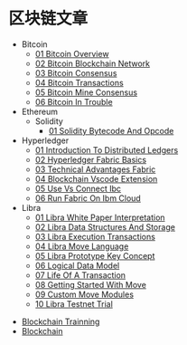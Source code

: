 # 区块链文章

- Bitcoin
  * [01 Bitcoin Overview](bitcoin/01-bitcoin-overview.md)
  * [02 Bitcoin Blockchain Network](bitcoin/02-bitcoin-blockchain-network.md)
  * [03 Bitcoin Consensus](bitcoin/03-bitcoin-consensus.md)
  * [04 Bitcoin Transactions](bitcoin/04-bitcoin-transactions.md)
  * [05 Bitcoin Mine Consensus](bitcoin/05-bitcoin-mine-consensus.md)
  * [06 Bitcoin In Trouble](bitcoin/06-bitcoin-in-trouble.md)
- Ethereum
  - Solidity
    * [01 Solidity Bytecode And Opcode](ethereum/Solidity/01-Solidity-Bytecode-and-Opcode.md)
- Hyperledger
  * [01 Introduction To Distributed Ledgers](hyperledger/01-Introduction-to-distributed-ledgers.md)
  * [02 Hyperledger Fabric Basics](hyperledger/02-hyperledger-fabric-basics.md)
  * [03 Technical Advantages Fabric](hyperledger/03-technical-advantages-fabric.md)
  * [04 Blockchain Vscode Extension](hyperledger/04-blockchain-vscode-extension.md)
  * [05 Use Vs Connect Ibc](hyperledger/05-use-vs-connect-ibc.md)
  * [06 Run Fabric On Ibm Cloud](hyperledger/06-run-Fabric-on-ibm-Cloud.md)
- Libra
  * [01 Libra White Paper Interpretation](libra/01-libra-white-paper-interpretation.md)
  * [02 Libra Data Structures And Storage](libra/02-libra-Data-Structures-and-Storage.md)
  * [03 Libra Execution Transactions](libra/03-libra-execution-transactions.md)
  * [04 Libra Move Language](libra/04-libra-move-language.md)
  * [05 Libra Prototype Key Concept](libra/05-libra-prototype-key-concept.md)
  * [06 Logical Data Model](libra/06-Logical-Data-Model.md)
  * [07 Life Of A Transaction](libra/07-Life-of-a-Transaction.md)
  * [08 Getting Started With Move](libra/08-Getting-started-with-move.md)
  * [09 Custom Move Modules](libra/09-custom-move-modules.md)
  * [10 Libra Testnet Trial](libra/10-libra-testnet-trial.md)
* [Blockchain Trainning](blockchain-trainning.md)
* [Blockchain](blockchain.md)
